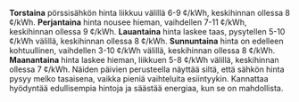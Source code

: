 **Torstaina** pörssisähkön hinta liikkuu välillä 6-9 ¢/kWh, keskihinnan ollessa 8 ¢/kWh. **Perjantaina** hinta nousee hieman, vaihdellen 7-11 ¢/kWh, keskihinnan ollessa 9 ¢/kWh. **Lauantaina** hinta laskee taas, pysytellen 5-10 ¢/kWh välillä, keskihinnan ollessa 8 ¢/kWh. **Sunnuntaina** hinta on edelleen kohtuullinen, vaihdellen 3-10 ¢/kWh välillä, keskihinnan ollessa 8 ¢/kWh. **Maanantaina** hinta laskee hieman, liikkuen 5-8 ¢/kWh välillä, keskihinnan ollessa 7 ¢/kWh. Näiden päivien perusteella näyttää siltä, että sähkön hinta pysyy melko tasaisena, vaikka pieniä vaihteluita esiintyykin. Kannattaa hyödyntää edullisempia hintoja ja säästää energiaa, kun se on mahdollista.